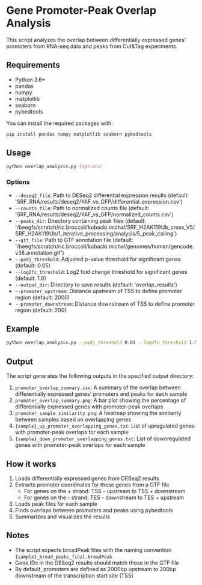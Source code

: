 # Gene Promoter-Peak Overlap Analysis

This script analyzes the overlap between differentially expressed genes' promoters from RNA-seq data and peaks from Cut&Tag experiments.

## Requirements

- Python 3.6+
- pandas
- numpy
- matplotlib
- seaborn
- pybedtools

You can install the required packages with:

```bash
pip install pandas numpy matplotlib seaborn pybedtools
```

## Usage

```bash
python overlap_analysis.py [options]
```

### Options

- `--deseq2_file`: Path to DESeq2 differential expression results (default: 'SRF_RNA/results/deseq2/YAF_vs_GFP/differential_expression.csv')
- `--counts_file`: Path to normalized counts file (default: 'SRF_RNA/results/deseq2/YAF_vs_GFP/normalized_counts.csv')
- `--peaks_dir`: Directory containing peak files (default: '/beegfs/scratch/ric.broccoli/kubacki.michal/SRF_H2AK119Ub_cross_V5/SRF_H2AK119Ub/1_iterative_processing/analysis/5_peak_calling')
- `--gtf_file`: Path to GTF annotation file (default: '/beegfs/scratch/ric.broccoli/kubacki.michal/genomes/human/gencode.v38.annotation.gtf')
- `--padj_threshold`: Adjusted p-value threshold for significant genes (default: 0.05)
- `--log2fc_threshold`: Log2 fold change threshold for significant genes (default: 1.0)
- `--output_dir`: Directory to save results (default: 'overlap_results')
- `--promoter_upstream`: Distance upstream of TSS to define promoter region (default: 2000)
- `--promoter_downstream`: Distance downstream of TSS to define promoter region (default: 200)

## Example

```bash
python overlap_analysis.py --padj_threshold 0.01 --log2fc_threshold 1.5 --promoter_upstream 3000 --output_dir my_results
```

## Output

The script generates the following outputs in the specified output directory:

1. `promoter_overlap_summary.csv`: A summary of the overlap between differentially expressed genes' promoters and peaks for each sample
2. `promoter_overlap_summary.png`: A bar plot showing the percentage of differentially expressed genes with promoter-peak overlaps
3. `promoter_sample_similarity.png`: A heatmap showing the similarity between samples based on overlapping genes
4. `{sample}_up_promoter_overlapping_genes.txt`: List of upregulated genes with promoter-peak overlaps for each sample
5. `{sample}_down_promoter_overlapping_genes.txt`: List of downregulated genes with promoter-peak overlaps for each sample

## How it works

1. Loads differentially expressed genes from DESeq2 results
2. Extracts promoter coordinates for these genes from a GTF file
   - For genes on the + strand: TSS - upstream to TSS + downstream
   - For genes on the - strand: TES - downstream to TES + upstream
3. Loads peak files for each sample
4. Finds overlaps between promoters and peaks using pybedtools
5. Summarizes and visualizes the results

## Notes

- The script expects broadPeak files with the naming convention `{sample}_broad_peaks_final.broadPeak`
- Gene IDs in the DESeq2 results should match those in the GTF file
- By default, promoters are defined as 2000bp upstream to 200bp downstream of the transcription start site (TSS) 